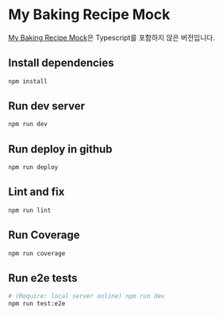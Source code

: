 # My Baking Recipe Mock
[My Baking Recipe Mock](https://davidyang2149.github.io/MyBakingRecipe)은 Typescript를 포함하지 않은 버전입니다.

## Install dependencies

```sh
npm install
```

## Run dev server

```sh
npm run dev
```

## Run deploy in github

```sh
npm run deploy
```

## Lint and fix

```sh
npm run lint
```

## Run Coverage

```sh
npm run coverage
```

## Run e2e tests

```sh
# (Require: local server online) npm run dev 
npm run test:e2e
```
